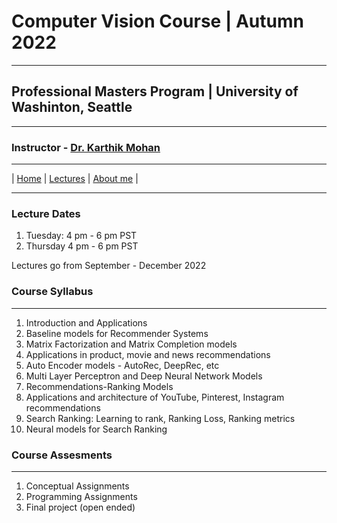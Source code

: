 
# Computer Vision Course | Autumn 2022 

***
 
## Professional Masters Program | University of Washinton, Seattle 

***


### Instructor - [Dr. Karthik Mohan](https://www.ece.uw.edu/people/karthik-mohan/)

***


| [Home](index.md)  | [Lectures](lectures.md)    | [About me](karthik.md) |


***

### Lecture Dates
1. Tuesday: 4 pm - 6 pm PST
1. Thursday 4 pm - 6 pm PST

Lectures go from September - December 2022

### Course Syllabus

***

1. Introduction and Applications
1. Baseline models for Recommender Systems
1. Matrix Factorization and Matrix Completion models
1. Applications in product, movie and news recommendations
1. Auto Encoder models - AutoRec, DeepRec, etc
1. Multi Layer Perceptron and Deep Neural Network Models
1. Recommendations-Ranking Models
1. Applications and architecture of YouTube, Pinterest, Instagram recommendations
1. Search Ranking: Learning to rank, Ranking Loss, Ranking metrics
1. Neural models for Search Ranking


### Course Assesments

***

1. Conceptual Assignments
1. Programming Assignments
1. Final project (open ended)


